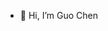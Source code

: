 - 👋 Hi, I’m Guo Chen

<!---
cg1177/cg1177 is a ✨ special ✨ repository because its `README.md` (this file) appears on your GitHub profile.
You can click the Preview link to take a look at your changes.
--->

